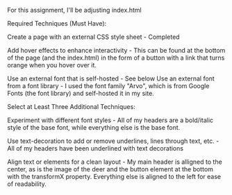 For this assignment, I'll be adjusting index.html


Required Techniques (Must Have):

Create a page with an external CSS style sheet - Completed

Add hover effects to enhance interactivity - This can be found at the bottom of the page (and the index.html) in the form of a button with a link that turns orange when you hover over it.

Use an external font that is self-hosted - See below
Use an external font from a font library - I used the font family "Arvo", which is from Google Fonts (the font library) and self-hosted it in my site.


Select at Least Three Additional Techniques:

Experiment with different font styles - All of my headers are a bold/italic style of the base font, while everything else is the base font.

Use text-decoration to add or remove underlines, lines through text, etc. - All of my headers have been underlined with text decorations

Align text or elements for a clean layout - My main header is alligned to the center, as is the image of the deer and the button element at the bottom with the transformX property. Everything else is aligned to the left for ease of readability.
